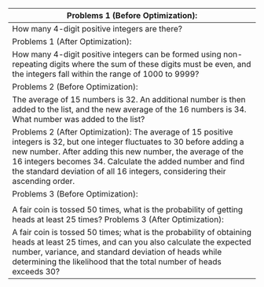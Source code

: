 | Problems 1 (Before Optimization): |
| --- |
| How many 4-digit positive integers are there? |
| Problems 1 (After Optimization): |
| How many 4-digit positive integers can be formed using non-repeating digits where the sum of these digits must be even, and the integers fall within the range of 1000 to 9999? |
| Problems 2 (Before Optimization): |
| The average of 15 numbers is 32. An additional number is then added to the list, and the new average of the 16 numbers is 34. What number was added to the list? |
| Problems 2 (After Optimization): The average of 15 positive integers is 32, but one integer fluctuates to 30 before adding a new number. After adding this new number, the average of the 16 integers becomes 34. Calculate the added number and find the standard deviation of all 16 integers, considering their ascending order. |
| Problems 3 (Before Optimization): |
|  |
| A fair coin is tossed 50 times, what is the probability of getting heads at least 25 times? Problems 3 (After Optimization): |
| A fair coin is tossed 50 times; what is the probability of obtaining heads at least 25 times, and can you also calculate the expected number, variance, and standard deviation of heads while determining the likelihood that the total number of heads exceeds 30? |

